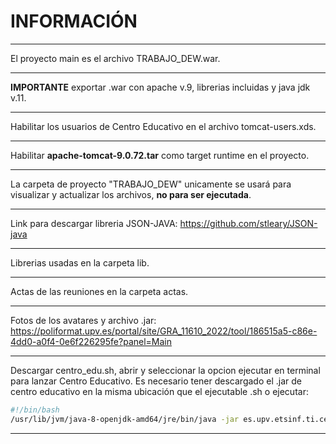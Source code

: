 # INFORMACIÓN
***
El proyecto main es el archivo TRABAJO_DEW.war.
***
**IMPORTANTE** exportar .war con apache v.9, librerias incluidas y java jdk v.11.
***
Habilitar los usuarios de Centro Educativo en el archivo tomcat-users.xds.
***
Habilitar **apache-tomcat-9.0.72.tar** como target runtime en el proyecto.
***
La carpeta de proyecto "TRABAJO_DEW" unicamente se usará para visualizar y actualizar los archivos, **no para ser ejecutada**.
***
Link para descargar libreria JSON-JAVA: https://github.com/stleary/JSON-java
***
Librerias usadas en la carpeta lib.
***
Actas de las reuniones en la carpeta actas.
***
Fotos de los avatares y archivo .jar: https://poliformat.upv.es/portal/site/GRA_11610_2022/tool/186515a5-c86e-4dd0-a0f4-0e6f226295fe?panel=Main
***
Descargar centro_edu.sh, abrir y seleccionar la opcion ejecutar en terminal para lanzar Centro Educativo. Es necesario tener descargado el .jar de centro educativo en la misma ubicación que el ejecutable .sh o ejecutar:
```sh
#!/bin/bash
/usr/lib/jvm/java-8-openjdk-amd64/jre/bin/java -jar es.upv.etsinf.ti.centroeducativo-0.2.0.jar
```
***
